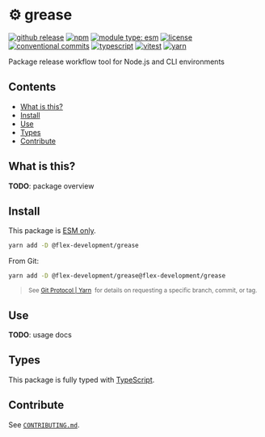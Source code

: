 # :gear: grease

[![github release](https://img.shields.io/github/v/release/flex-development/grease.svg?include_prereleases&sort=semver)](https://github.com/flex-development/grease/releases/latest)
[![npm](https://img.shields.io/npm/v/@flex-development/grease.svg)](https://npmjs.com/package/@flex-development/grease)
[![module type: esm](https://img.shields.io/badge/module%20type-esm-brightgreen)](https://github.com/voxpelli/badges-cjs-esm)
[![license](https://img.shields.io/github/license/flex-development/grease.svg)](LICENSE.md)
[![conventional commits](https://img.shields.io/badge/-conventional%20commits-fe5196?logo=conventional-commits&logoColor=ffffff)](https://conventionalcommits.org/)
[![typescript](https://img.shields.io/badge/-typescript-3178c6?logo=typescript&logoColor=ffffff)](https://typescriptlang.org/)
[![vitest](https://img.shields.io/badge/-vitest-6e9f18?style=flat&logo=vitest&logoColor=ffffff)](https://vitest.dev/)
[![yarn](https://img.shields.io/badge/-yarn-2c8ebb?style=flat&logo=yarn&logoColor=ffffff)](https://yarnpkg.com/)

Package release workflow tool for Node.js and CLI environments

## Contents

- [What is this?](#what-is-this)
- [Install](#install)
- [Use](#use)
- [Types](#types)
- [Contribute](#contribute)

## What is this?

**TODO**: package overview

## Install

This package is [ESM only][1].

```sh
yarn add -D @flex-development/grease
```

From Git:

```sh
yarn add -D @flex-development/grease@flex-development/grease
```

<blockquote>
  <small>
    See <a href='https://yarnpkg.com/protocol/git'>Git Protocol | Yarn</a>
    &nbsp;for details on requesting a specific branch, commit, or tag.
  </small>
</blockquote>

## Use

**TODO**: usage docs

## Types

This package is fully typed with [TypeScript][2].

## Contribute

See [`CONTRIBUTING.md`](CONTRIBUTING.md).

[1]: https://gist.github.com/sindresorhus/a39789f98801d908bbc7ff3ecc99d99c
[2]: https://www.typescriptlang.org
